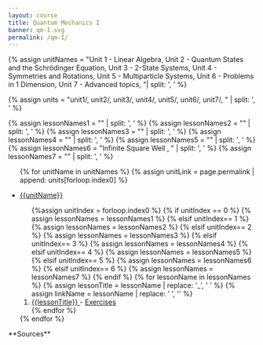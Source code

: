 ```yaml
---
layout: course
title: Quantum Mechanics I
banner: qm-I.svg
permalink: /qm-I/
---
```

{% assign unitNames = "Unit 1 - Linear Algebra, Unit 2 - Quantum States and the Schrödinger Equation, Unit 3 - 2-State Systems, Unit 4 - Symmetries and Rotations, Unit 5 - Multiparticle Systems, Unit 6 - Problems in 1 Dimension, Unit 7 - Advanced topics, "| split: ', ' %}

{% assign units = "unit1/, unit2/, unit3/, unit4/, unit5/, unit6/, unit7/, " | split: ', ' %}

{% assign lessonNames1 = "" | split: ', ' %}
{% assign lessonNames2 = "" | split: ', ' %}
{% assign lessonNames3 = "" | split: ', ' %}
{% assign lessonNames4 = "" | split: ', ' %}
{% assign lessonNames5 = "" | split: ', ' %}
{% assign lessonNames6 = "Infinite Square Well , " | split: ', ' %}
{% assign lessonNames7 = "" | split: ', ' %}
<ul>

{% for unitName in unitNames %}
{% assign unitLink = page.permalink | append: units[forloop.index0] %}
<li>  <a class="page-link" href="{{unitLink}}"> {{unitName}} </a> </li>
<ol> {%assign unitIndex = forloop.index0 %}
{% if unitIndex == 0 %} {% assign lessonNames = lessonNames1 %}
{% elsif unitIndex== 1 %}  {% assign lessonNames = lessonNames2 %}
{% elsif unitIndex== 2 %}  {% assign lessonNames = lessonNames3 %}
{% elsif unitIndex== 3 %}  {% assign lessonNames = lessonNames4 %}
{% elsif unitIndex== 4 %}  {% assign lessonNames = lessonNames5 %}
{% elsif unitIndex== 5 %}  {% assign lessonNames = lessonNames6 %}
{% elsif unitIndex== 6 %}  {% assign lessonNames = lessonNames7 %}
{% endif %}
{% for lessonName in lessonNames %}
{% assign lessonTitle = lessonName | replace:  '_', ' ' %}
{% assign linkName = lessonName | replace: ' ', '' %}
<li> <a class = "page-link" href = "{{ linkName | prepend: units[unitIndex] | prepend: current_page.permalink }}"> {{lessonTitle}} </a> - <a class = "page-link" href = "{{ linkName | prepend: units[unitIndex] | prepend: current_page.permalink | append: "-exercises" }}"> Exercises </a> </li>
{% endfor %}
</ol>
{% endfor %}
</ul>
**Sources**
